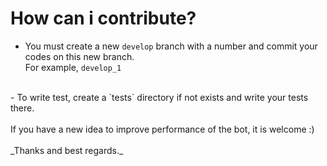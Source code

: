 # How can i contribute?

- You must create a new `develop` branch with a number and commit your codes on this new branch. </br>
For example, `develop_1`
</br>
- To write test, create a `tests` directory if not exists and write your tests there. </br>
</br>
If you have a new idea to improve performance of the bot, it is welcome :) </br>
</br>
_Thanks and best regards._
